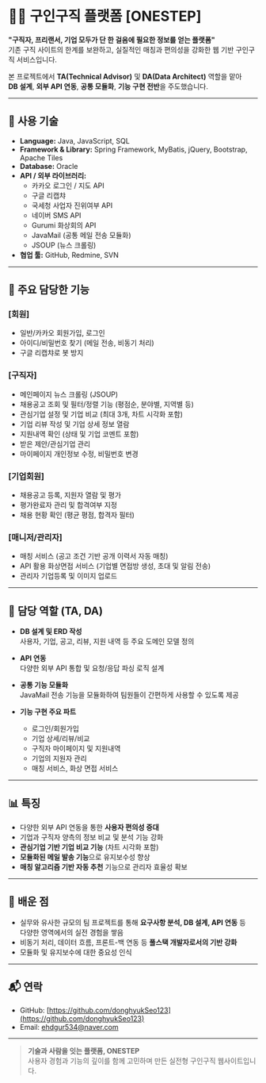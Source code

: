 # 🧑‍💼 구인구직 플랫폼 [ONESTEP]

**"구직자, 프리랜서, 기업 모두가 단 한 걸음에 필요한 정보를 얻는 플랫폼"**  
기존 구직 사이트의 한계를 보완하고, 실질적인 매칭과 편의성을 강화한 웹 기반 구인구직 서비스입니다.

본 프로젝트에서 **TA(Technical Advisor)** 및 **DA(Data Architect)** 역할을 맡아  
**DB 설계**, **외부 API 연동**, **공통 모듈화**, **기능 구현 전반**을 주도했습니다.

---

## 🔧 사용 기술

- **Language:** Java, JavaScript, SQL
- **Framework & Library:** Spring Framework, MyBatis, jQuery, Bootstrap, Apache Tiles
- **Database:** Oracle
- **API / 외부 라이브러리:**
  - 카카오 로그인 / 지도 API
  - 구글 리캡챠
  - 국세청 사업자 진위여부 API
  - 네이버 SMS API
  - Gurumi 화상회의 API
  - JavaMail (공통 메일 전송 모듈화)
  - JSOUP (뉴스 크롤링)
- **협업 툴:** GitHub, Redmine, SVN

---

## 📌 주요 담당한 기능

### [회원]
- 일반/카카오 회원가입, 로그인
- 아이디/비밀번호 찾기 (메일 전송, 비동기 처리)
- 구글 리캡챠로 봇 방지

### [구직자]
- 메인페이지 뉴스 크롤링 (JSOUP)
- 채용공고 조회 및 필터/정렬 기능 (평점순, 분야별, 지역별 등)
- 관심기업 설정 및 기업 비교 (최대 3개, 차트 시각화 포함)
- 기업 리뷰 작성 및 기업 상세 정보 열람
- 지원내역 확인 (상태 및 기업 코멘트 포함)
- 받은 제안/관심기업 관리
- 마이페이지 개인정보 수정, 비밀번호 변경

### [기업회원]
- 채용공고 등록, 지원자 열람 및 평가
- 평가완료자 관리 및 합격여부 지정
- 채용 현황 확인 (평균 평점, 합격자 필터)

### [매니저/관리자]
- 매칭 서비스 (공고 조건 기반 공개 이력서 자동 매칭)
- API 활용 화상면접 서비스 (기업별 면접방 생성, 초대 및 알림 전송)
- 관리자 기업등록 및 이미지 업로드

---

## 🧩 담당 역할 (TA, DA)

- **DB 설계 및 ERD 작성**  
  사용자, 기업, 공고, 리뷰, 지원 내역 등 주요 도메인 모델 정의

- **API 연동**  
  다양한 외부 API 통합 및 요청/응답 파싱 로직 설계

- **공통 기능 모듈화**  
  JavaMail 전송 기능을 모듈화하여 팀원들이 간편하게 사용할 수 있도록 제공

- **기능 구현 주요 파트**
  - 로그인/회원가입
  - 기업 상세/리뷰/비교
  - 구직자 마이페이지 및 지원내역
  - 기업의 지원자 관리
  - 매칭 서비스, 화상 면접 서비스

---

## 📊 특징

- 다양한 외부 API 연동을 통한 **사용자 편의성 증대**
- 기업과 구직자 양측의 정보 비교 및 분석 기능 강화
- **관심기업 기반 기업 비교 기능** (차트 시각화 포함)
- **모듈화된 메일 발송 기능**으로 유지보수성 향상
- **매칭 알고리즘 기반 자동 추천** 기능으로 관리자 효율성 확보

---

## 🏁 배운 점

- 실무와 유사한 규모의 팀 프로젝트를 통해 **요구사항 분석, DB 설계, API 연동** 등  
  다양한 영역에서의 실전 경험을 쌓음
- 비동기 처리, 데이터 흐름, 프론트-백 연동 등 **풀스택 개발자로서의 기반 강화**
- 모듈화 및 유지보수에 대한 중요성 인식
 
---

## 📬 연락

- GitHub: [https://github.com/donghyukSeo123](https://github.com/donghyukSeo123)
- Email: ehdgur534@naver.com

---

> **기술과 사람을 잇는 플랫폼, ONESTEP**  
> 사용자 경험과 기능의 깊이를 함께 고민하며 만든 실전형 구인구직 웹사이트입니다.
